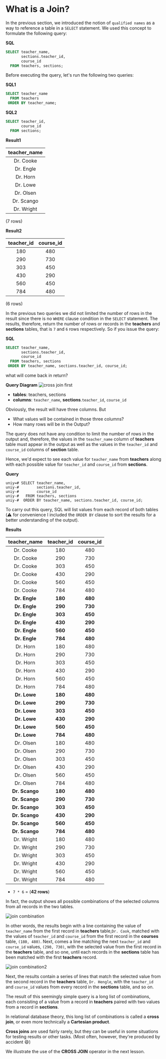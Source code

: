 # What is a Join?

In the previous section, we introduced the notion of `qualified names` as a way to reference a table in a `SELECT` statement. We used this concept to formulate the following query:

**SQL**
```SQL
SELECT teacher_name,
       sections.teacher_id,
       course_id
  FROM teachers, sections;
```

Before executing the query, let's run the following two queries:

**SQL1**
```SQL
SELECT teacher_name
  FROM teachers
 ORDER BY teacher_name;
```

**SQL2**
```SQL
SELECT teacher_id,
       course_id
  FROM sections;
```


**Result1**

|teacher_name|
|:-----------:|
|Dr. Cooke|
|Dr. Engle|
|Dr. Horn|
|Dr. Lowe|
|Dr. Olsen|
|Dr. Scango|
|Dr. Wright|

(7 rows)

**Result2**

| teacher_id | course_id|
|:----------:|:--------:|
|        180 |       480|
|        290 |       730|
|        303 |       450|
|        430 |       290|
|        560 |       450|
|        784 |       480|

(6 rows)

In the previous two queries we did not limited the number of rows in the result since there is no `WHERE` clause condition in the `SELECT` statement. The results, therefore, return the number of rows or records in the **teachers** and **sections** tables, that is `7` and `6` rows respectively. So if you issue the query:

**SQL**
```SQL
SELECT teacher_name,
       sections.teacher_id,
       course_id
  FROM teachers, sections
 ORDER BY teacher_name, sections.teacher_id, course_id;
```

what will come back in return?

**Query Diagram**
![cross join first](./images/01_join.png)

- **tables**: teachers, sections
- **columns**: `teacher_name`, **sections**.`teacher_id`, `course_id`


Obviously, the result will have three columns. But

- What values will be contained in those three columns?
- How many rows will be in the Output?

The query does not have any condition to limit the number of rows in the output and, therefore, the values in the `teacher_name` column of **teachers** table must appear in the output as well as the values in the `teacher_id` and `course_id` columns of **section** table.

Hence, we'd expect to see each value for `teacher_name` from **teachers** along with each possible value for `teacher_id` and `course_id` from **sections**.

**Query**
```console
uniy=# SELECT teacher_name,
uniy-#        sections.teacher_id,
uniy-#        course_id
uniy-#   FROM teachers, sections
uniy-#  ORDER BY teacher_name, sections.teacher_id, course_id;
```

To carry out this query, SQL will list values from each record of both tables (:warning: for convenience I included the `ORDER BY` clause to sort the results for a better understanding of the output).

**Results**

|    teacher_name    | teacher_id | course_id|
|:------------------:|:----------:|:--------:|
| Dr. Cooke          |        180 |       480|
| Dr. Cooke          |        290 |       730|
| Dr. Cooke          |        303 |       450|
| Dr. Cooke          |        430 |       290|
| Dr. Cooke          |        560 |       450|
| Dr. Cooke          |        784 |       480|
| **Dr. Engle**          |        **180** |      **480**|
| **Dr. Engle**          |        **290**|       **730**|
| **Dr. Engle**          |        **303** |      **450**|
| **Dr. Engle**          |        **430** |      **290**|
| **Dr. Engle**          |        **560** |      **450**|
| **Dr. Engle**          |        **784** |      **480**|
| Dr. Horn           |        180 |       480|
| Dr. Horn           |        290 |       730|
| Dr. Horn           |        303 |       450|
| Dr. Horn           |        430 |       290|
| Dr. Horn           |        560 |       450|
| Dr. Horn           |        784 |       480|
| **Dr. Lowe**           |        **180** |       **480**|
| **Dr. Lowe**           |        **290** |       **730**|
| **Dr. Lowe**           |        **303** |       **450**|
| **Dr. Lowe**           |        **430** |       **290**|
| **Dr. Lowe**           |        **560** |       **450**|
| **Dr. Lowe**           |        **784** |       **480**|
| Dr. Olsen          |        180 |       480|
| Dr. Olsen          |        290 |       730|
| Dr. Olsen          |        303 |       450|
| Dr. Olsen          |        430 |       290|
| Dr. Olsen          |        560 |       450|
| Dr. Olsen          |        784 |       480|
| **Dr. Scango**         |        **180** |       **480**|
| **Dr. Scango**         |        **290** |       **730**|
| **Dr. Scango**         |        **303** |       **450**|
| **Dr. Scango**         |        **430** |       **290**|
| **Dr. Scango**         |        **560** |       **450**|
| **Dr. Scango**         |        **784** |       **480**|
| Dr. Wright         |        180 |       480|
| Dr. Wright         |        290 |       730|
| Dr. Wright         |        303 |       450|
| Dr. Wright         |        430 |       290|
| Dr. Wright         |        560 |       450|
| Dr. Wright         |        784 |       480|

- `7 * 6` = (**42 rows**)

In fact, the output shows all possible combinations of the selected columns from all records in the two tables.

![join combination](./images/02_join.png)

In other words, the results begin with a line containing the value of `teacher_name` from the first record in **teachers** table,`Dr. Cook`, matched with the values of `teacher_id` and `course_id` from the first record in the **courses** table, `(180, 480)`. Next, comes a line matching the next `teacher_id` and `course_id` values, `(290, 730)`, with the selected value from the first record in the **teachers** table, and so one, until each records in the **sections** table has been matched with the first **teachers** record.

![join combination2](./images/03_join.png)

Next, the results contain a series of lines that match the selected value from the second record in the **teachers** table, `Dr. Hengle`, with the `teacher_id` and `course_id` values from every record in the **sections** table, and so on.

The result of this seemingly simple query is a long list of combinations, each consisting of a value from a record in **teachers** paired with two values from a record in **sections**.

In relational database theory, this long list of combinations is called a **cross join**, or even more technically a **Cartesian product**.

**Cross joins** are used fairly rarely, but they can be useful in some situations for testing results or other tasks. (Most often, however, they're produced by accident :smile:)

We illustrate the use of the **CROSS JOIN** operator in the next lesson.
